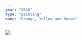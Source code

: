 ```yaml
---
year: "2016"
type: "painting"
name: "Orange, Yellow and Mauve"
---
```

![](Painting_Drawing2016/Orange,YellowandMauve,2016.jpg)
